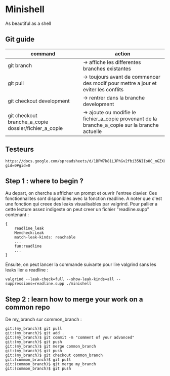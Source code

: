 # Minishell
As beautiful as a shell

## Git guide

| command | action |
|---|---|
| git branch | -> affiche les differentes branches existantes |
| git pull | -> toujours avant de commencer des modif pour mettre a jour et eviter les conflits |
| git checkout development | -> rentrer dans la branche development |
| git checkout branche_a_copie dossier/fichier_a_copie | -> ajoute ou modifie le fichier_a_copie provenant de la branche_a_copie sur la branche actuelle |

## Testeurs

```
https://docs.google.com/spreadsheets/d/1BPW7k81LJPhGv2fbi35NIIoOC_mGZXQQJDnV0SjulFs/edit?gid=0#gid=0
```

## Step 1 : where to begin ?

Au depart, on cherche a afficher un prompt et ouvrir l'entree clavier. Ces fonctionnalites sont disponibles avec la fonction readline. A noter que c'est une fonction qui creee des leaks visualisables par valgrind. Pour pallier a cette lecture assez indigeste on peut creer un fichier "readline.supp" contenant :
```
{
    readline_leak
    Memcheck:Leak
    match-leak-kinds: reachable
    ...
    fun:readline
    ...
}
```
Ensuite, on peut lancer la commande suivante pour lire valgrind sans les leaks lier a readline : 
```
valgrind --leak-check=full --show-leak-kinds=all --suppressions=readline.supp ./minishell
```

## Step 2 : learn how to merge your work on a common repo 

De my_branch sur common_branch :

```
git:(my_branch)$ git pull
git:(my_branch)$ git add .
git:(my_branch)$ git commit -m "comment of your advanced"
git:(my_branch)$ git push
git:(my_branch)$ git merge common_branch
git:(my_branch)$ git push
git:(my_branch)$ git checkout common_branch
git:(common_branch)$ git pull
git:(common_branch)$ git merge my_branch
git:(common_branch)$ git push
```
